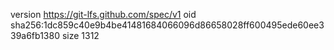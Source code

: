 version https://git-lfs.github.com/spec/v1
oid sha256:1dc859c40e9b4be41481684066096d86658028ff600495ede60ee339a6fb1380
size 1312

